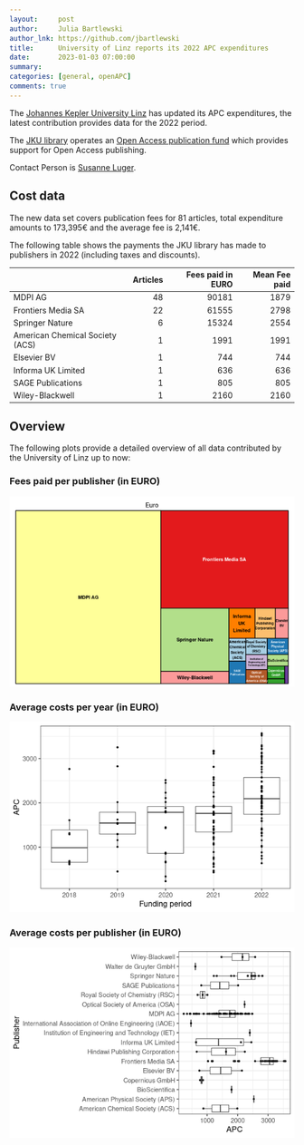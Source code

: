 ```yaml
---
layout:     post
author:     Julia Bartlewski
author_lnk: https://github.com/jbartlewski
title:      University of Linz reports its 2022 APC expenditures
date:       2023-01-03 07:00:00
summary:    
categories: [general, openAPC]
comments: true
---
```





The [Johannes Kepler University Linz](https://www.jku.at/) has updated its APC expenditures, the latest contribution provides data for the 2022 period.

The [JKU library](https://www.jku.at/en/library/) operates an [Open Access publication fund](https://www.jku.at/en/library/service/bibliometrics-and-publication-support/open-access-publishing/publication-fund/) which provides support for Open Access publishing.

Contact Person is [Susanne Luger](mailto:open-access@jku.at).

## Cost data



The new data set covers publication fees for 81 articles, total expenditure amounts to 173,395€ and the average fee is 2,141€.

The following table shows the payments the JKU library has made to publishers in 2022 (including taxes and discounts).


|                                | Articles| Fees paid in EURO| Mean Fee paid|
|:-------------------------------|--------:|-----------------:|-------------:|
|MDPI AG                         |       48|             90181|          1879|
|Frontiers Media SA              |       22|             61555|          2798|
|Springer Nature                 |        6|             15324|          2554|
|American Chemical Society (ACS) |        1|              1991|          1991|
|Elsevier BV                     |        1|               744|           744|
|Informa UK Limited              |        1|               636|           636|
|SAGE Publications               |        1|               805|           805|
|Wiley-Blackwell                 |        1|              2160|          2160|

## Overview

The following plots provide a detailed overview of all data contributed by the University of Linz up to now:

### Fees paid per publisher (in EURO)

![plot of chunk tree_linz_2023_01_03_full](/figure/tree_linz_2023_01_03_full-1.png)

###  Average costs per year (in EURO)

![plot of chunk box_linz_2023_01_03_year_full](/figure/box_linz_2023_01_03_year_full-1.png)

###  Average costs per publisher (in EURO)

![plot of chunk box_linz_2023_01_03_publisher_full](/figure/box_linz_2023_01_03_publisher_full-1.png)
